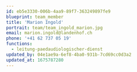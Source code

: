 ```yaml
---
id: eb5e3330-006b-4aa9-89f7-363249897fe9
blueprint: team_member
title: 'Marion Ingold'
portrait: team/team_ingold_marion.jpg
email: marion.ingold@landenhof.ch
phone: '+41 62 737 05 19'
functions:
  - leitung-paedaudiologischer-dienst
updated_by: 04e1ae9a-6ef8-4ba0-931b-7cd69cc0d3a2
updated_at: 1675787280
---
```

